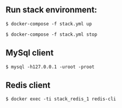 ## Run stack environment:
```
$ docker-compose -f stack.yml up
```

```
$ docker-compose -f stack.yml stop
```

## MySql client

```
$ mysql -h127.0.0.1 -uroot -proot
```

## Redis client

```
$ docker exec -ti stack_redis_1 redis-cli
```
